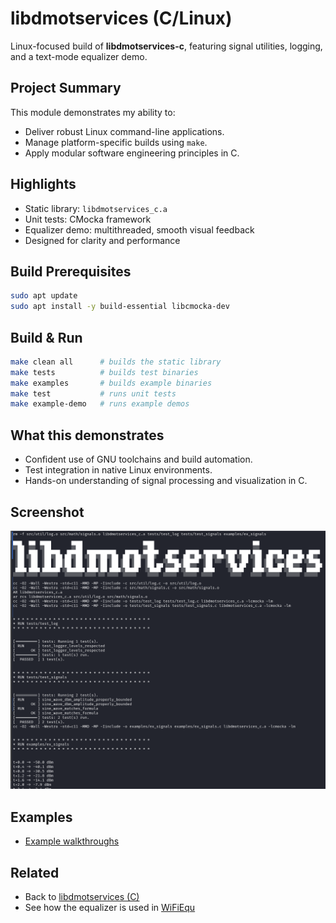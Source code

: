 # libdmotservices (C/Linux)

Linux-focused build of **libdmotservices-c**, featuring signal utilities, logging, and a text-mode equalizer demo.

## Project Summary
This module demonstrates my ability to:
- Deliver robust Linux command-line applications.
- Manage platform-specific builds using `make`.
- Apply modular software engineering principles in C.

## Highlights
- Static library: `libdmotservices_c.a`
- Unit tests: CMocka framework
- Equalizer demo: multithreaded, smooth visual feedback
- Designed for clarity and performance

## Build Prerequisites
```bash
sudo apt update
sudo apt install -y build-essential libcmocka-dev
```

## Build & Run
```bash
make clean all      # builds the static library
make tests          # builds test binaries
make examples       # builds example binaries
make test           # runs unit tests
make example-demo   # runs example demos
```

## What this demonstrates
- Confident use of GNU toolchains and build automation.
- Test integration in native Linux environments.
- Hands-on understanding of signal processing and visualization in C.


## Screenshot

![C/Linux build screenshot](libdmotservices-c-linux.png)

## Examples

- [Example walkthroughs](examples/README.md)

## Related

- Back to [libdmotservices (C)](../README.md)
- See how the equalizer is used in [WiFiEqu](../../../wifiequ/README.md)
